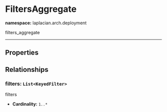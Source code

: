 # **FiltersAggregate**
**namespace:** laplacian.arch.deployment

filters_aggregate



---

## Properties

## Relationships

### filters: `List<KeyedFilter>`
filters
- **Cardinality:** `1..*`